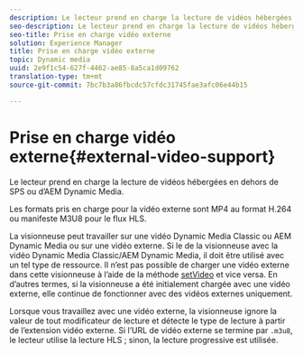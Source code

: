 ```yaml
---
description: Le lecteur prend en charge la lecture de vidéos hébergées en dehors de SPS ou d’AEM Dynamic Media.
seo-description: Le lecteur prend en charge la lecture de vidéos hébergées en dehors de SPS ou d’AEM Dynamic Media.
seo-title: Prise en charge vidéo externe
solution: Experience Manager
title: Prise en charge vidéo externe
topic: Dynamic media
uuid: 2e9f1c54-627f-4462-ae85-8a5ca1d09762
translation-type: tm+mt
source-git-commit: 7bc7b3a86fbcdc57cfdc31745fae3afc06e44b15

---
```



# Prise en charge vidéo externe{#external-video-support}

Le lecteur prend en charge la lecture de vidéos hébergées en dehors de SPS ou d’AEM Dynamic Media.

Les formats pris en charge pour la vidéo externe sont MP4 au format H.264 ou manifeste M3U8 pour le flux HLS.

La visionneuse peut travailler sur une vidéo Dynamic Media Classic ou AEM Dynamic Media ou sur une vidéo externe. Si le de la visionneuse  avec la vidéo Dynamic Media Classic/AEM Dynamic Media, il doit être utilisé avec un tel type de ressource. Il n’est pas possible de charger une vidéo externe dans cette visionneuse à l’aide de la méthode [setVideo](../../c-html5-aem-asset-viewers/c-html5-aem-video360/c-html5-aem-video360-javascriptapiref/r-html5-aem-video360-javascriptapiref-setvideo.md#reference-85d3422d6ce64a36ac74827120b5a17c) et vice versa. En d’autres termes, si la visionneuse a été initialement chargée avec une vidéo externe, elle continue de fonctionner avec des vidéos externes uniquement.

Lorsque vous travaillez avec une vidéo externe, la visionneuse ignore la valeur de tout modificateur de lecture et détecte le type de lecture à partir de l’extension vidéo externe. Si l’URL de vidéo externe se termine par `.m3u8`, le lecteur utilise la lecture HLS ; sinon, la lecture progressive est utilisée.
